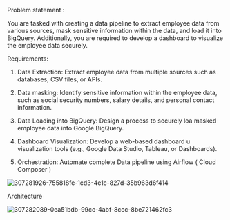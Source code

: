 Problem statement :

You are tasked with creating a data pipeline to extract employee data from various sources, mask sensitive information within the data, and load it into BigQuery. Additionally, you are required to develop a dashboard to visualize the employee data securely.



Requirements:

1) Data Extraction: Extract employee data from multiple sources such as databases, CSV files, or APIs.

2) Data masking: Identify sensitive information within the employee data, such as social security numbers, salary details, and personal contact information.

3) Data Loading into BigQuery: Design a process to securely loa masked employee data into Google BigQuery.

4) Dashboard Visualization: Develop a web-based dashboard u visualization tools (e.g., Google Data Studio, Tableau, or  Dashboards).
5) Orchestration: Automate complete Data pipeline using Airflow ( Cloud Composer )



![307281926-755818fe-1cd3-4e1c-827d-35b963d6f414](https://github.com/user-attachments/assets/d0463ea1-63e5-4464-aa3c-14091820d42c)


Architecture




![307282089-0ea51bdb-99cc-4abf-8ccc-8be721462fc3](https://github.com/user-attachments/assets/aadd93ba-1c05-420a-90b2-92bbe8f93703)
